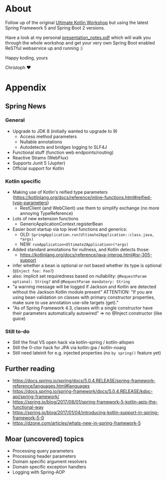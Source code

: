 # About

Follow up of the original [Ultimate Kotlin Workshop](https://github.com/christophpickl/UltimateKotlinWorkshop/) 
but using the latest Spring Framework 5 and Spring Boot 2 versions.

Have a look at my personal [presentation_notes.pdf](https://github.com/christophpickl/UltimateKotlinWorkshop2/blob/master/presentation_notes.pdf) which will walk you through the whole workshop and get your very own Spring Boot enabled ReSTful webservice up and running :)

Happy koding, yours

Christoph :heart:

# Appendix

## Spring News

### General

* Upgrade to JDK 8 (initially wanted to upgrade to 9)
    * Access method parameters
    * Nullable annotations
    * Autodetects and bridges logging to SLF4J
* Functional stuff (function web endpoints/routing)
* Reactive Strams (WebFlux)
* Supports Junit 5 (Jupiter)
* Official support for Kotlin

### Kotlin specific

* Making use of Kotlin's reified type parameters (https://kotlinlang.org/docs/reference/inline-functions.html#reified-type-parameters)
    * RestClient (and WebClient) use them to simplify exchange (no more annoying TypeReference)
* Lots of new extension functions
    * GenericApplicationContext.registerBean
* Easier boot startup via top level functions and generics:
    * OLD: `SpringApplication.run(Ultimate2Application::class.java, *args)`
    * NEW: `runApplication<Ultimate2Application>(*args)`
* Added standard annotations for nullness, and Kotlin detects those:
    * https://kotlinlang.org/docs/reference/java-interop.html#jsr-305-support
* infer whether a bean is optional or not based whether its type is optional (`@Inject foo: Foo?`)
* also: implicit set requiredness based on nullability: `@RequestParam optional: String?` and `@RequestParam mandatory: String`
* "a warning message will be logged if Jackson and Kotlin are detected without the Jackson Kotlin module present"
ATTENTION: "If you are using bean validation on classes with primary constructor properties, make sure to use annotation use-site targets (get)."
* "As of Spring Framework 4.3, classes with a single constructor have their parameters automatically autowired" => no @Inject constructor (like guice)

### Still to-do

* Still the final VS open hack via kotlin-spring / kotlin-allopen
* Still the 0-ctor hack for JPA via kotlin-jpa / kotlin-noarg
* Still need lateinit for e.g. injected properties (no `by spring()` feature yet)

## Further reading

* https://docs.spring.io/spring/docs/5.0.4.RELEASE/spring-framework-reference/languages.html#languages
* https://docs.spring.io/spring-framework/docs/5.0.4.RELEASE/kdoc-api/spring-framework/
* https://spring.io/blog/2017/08/01/spring-framework-5-kotlin-apis-the-functional-way
* https://spring.io/blog/2017/01/04/introducing-kotlin-support-in-spring-framework-5-0
* https://dzone.com/articles/whats-new-in-spring-framework-5

## Moar (uncovered) topics

* Processing query parameters
* Processing header parameters
* Domain specific argument resolvers
* Domain specific exception handlers
* Logging with Spring-AOP
